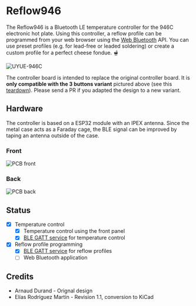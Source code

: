 # Reflow946

The Reflow946 is a Bluetooth LE temperature controller for the 946C electronic hot plate. Using this controller, a reflow profile can be programmed from your web browser using the [Web Bluetooth](https://webbluetoothcg.github.io/web-bluetooth/) API. You can use preset profiles (e.g. for lead-free or leaded soldering) or create a custom profile for a perfect cheese fondue. 🫕

![UYUE-946C](https://github.com/DurandA/reflow946/wiki/images/UYUE-946C.png)

The controller board is intended to replace the original controller board. It is **only compatible with the 3 buttons variant** pictured above (see this [teardown](https://youtu.be/Gv2sRJ9y_Ok)). Please send a PR if you adapted the design to a new variant.

## Hardware

The controller is based on a ESP32 module with an IPEX antenna. Since the metal case acts as a Faraday cage, the BLE signal can be improved by taping an antenna outside of the case.

### Front

![PCB front](https://github.com/DurandA/reflow946/wiki/images/front.png)

### Back

![PCB back](https://github.com/DurandA/reflow946/wiki/images/back.png)

## Status

- [x] Temperature control
  - [x] Temperature control using the front panel
  - [x] [BLE GATT service](https://github.com/DurandA/reflow946-firmware/wiki/GATT-Services) for temperature control
- [x] Reflow profile programming
  - [x] [BLE GATT service](https://github.com/DurandA/reflow946-firmware/wiki/GATT-Services) for reflow profiles
  - [ ] Web Bluetooth application

## Credits

* Arnaud Durand - Orignal design
* Elías Rodríguez Martín - Revision 1.1, conversion to KiCad
